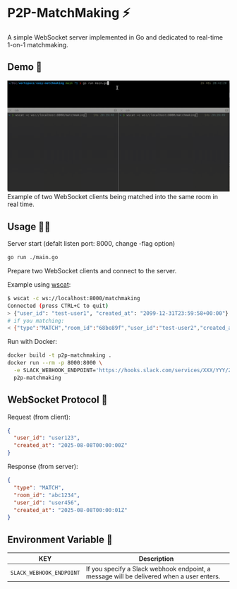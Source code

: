# P2P-MatchMaking ⚡️

A simple WebSocket server implemented in Go and dedicated to real-time 1-on-1 matchmaking.

## Demo 🛜

![demo](demo.gif)
Example of two WebSocket clients being matched into the same room in real time.

## Usage 🧑‍💻

Server start (defalt listen port: 8000, change -flag option)
```bash
go run ./main.go
```

Prepare two WebSocket clients and connect to the server.

Example using [wscat](https://github.com/websockets/wscat):
```bash
$ wscat -c ws://localhost:8000/matchmaking
Connected (press CTRL+C to quit)
> {"user_id": "test-user1", "created_at": "2099-12-31T23:59:58+00:00"}
# if you matching:
< {"type":"MATCH","room_id":"68be89f","user_id":"test-user2","created_at":"2024-05-29T20:43:03.897592+09:00"}
```

Run with Docker:
```bash
docker build -t p2p-matchmaking .
docker run --rm -p 8000:8000 \
  -e SLACK_WEBHOOK_ENDPOINT='https://hooks.slack.com/services/XXX/YYY/ZZZ' \
  p2p-matchmaking
```

## WebSocket Protocol 📡

Request (from client):
```json
{
  "user_id": "user123",
  "created_at": "2025-08-08T00:00:00Z"
}
```

Response (from server):
```json
{
  "type": "MATCH",
  "room_id": "abc1234",
  "user_id": "user456",
  "created_at": "2025-08-08T00:00:01Z"
}
```

## Environment Variable 🍩
| KEY | Description |
| --- | --- |
|`SLACK_WEBHOOK_ENDPOINT` | If you specify a Slack webhook endpoint, a message will be delivered when a user enters.|
